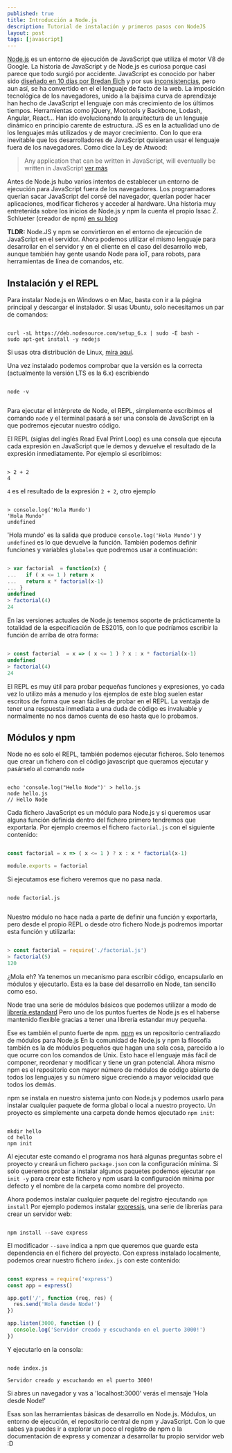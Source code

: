 ```yaml
---
published: true
title: Introducción a Node.js
description: Tutorial de instalación y primeros pasos con NodeJS
layout: post
tags: [javascript] 
---
```


[Node.js](https://nodejs.org/) es un entorno de ejecución de JavaScript que utiliza el motor V8 de Google. La historia de JavaScript y de Node.js es curiosa porque casi parece que todo surgió por accidente. JavaScript es conocido por haber sido [diseñado en 10 días por Bredan Eich](/public/javascript10days.pdf) y por sus [inconsistencias](https://www.destroyallsoftware.com/talks/wat), pero aun así, se ha convertido en el el lenguaje de facto de la web. La imposición tecnológica de los navegadores, unido a la bajísima curva de aprendizaje han hecho de JavaScript el lenguaje con más crecimiento de los últimos tiempos. Herramientas como jQuery, Mootools y Backbone, Lodash, Angular, React... Han ido evolucionando la arquitectura de un lenguaje dinámico en principio carente de estructura. JS es en la actualidad uno de los lenguajes más utilizados y de mayor crecimiento. Con lo que era inevitable que los desarrolladores de JavaScript quisieran usar el lenguaje fuera de los navegadores. Como dice la Ley de Atwood:

> Any application that can be written in JavaScript, will eventually be written in JavaScript [ver más](https://blog.codinghorror.com/the-principle-of-least-power/)

Antes de Node.js hubo varios intentos de establecer un entorno de ejecución para JavaScript fuera de los navegadores. Los programadores querían sacar JavaScript del corsé del navegador, querían poder hacer aplicaciones, modificar ficheros y acceder al hardware. Una historia muy entretenida sobre los inicios de Node.js y npm la cuenta el propio Issac Z. Schlueter (creador de npm) [en su blog](http://blog.izs.me/post/157295170418/my-first-npm-publish) 

**TLDR:** Node.JS y npm se convirtieron en el entorno de ejecución de JavaScript en el servidor. Ahora podemos utilizar el mismo lenguaje para desarrollar en el servidor y en el cliente en el caso del desarrollo web, aunque también hay gente usando Node para ioT, para robots, para herramientas de línea de comandos, etc.

## Instalación y el REPL

Para instalar Node.js en Windows o en Mac, basta con ir a la página principal y descargar el instalador. Si usas Ubuntu, solo necesitamos un par de comandos:

```shell

curl -sL https://deb.nodesource.com/setup_6.x | sudo -E bash -
sudo apt-get install -y nodejs

```

Si usas otra distribución de Linux, [mira aquí](https://nodejs.org/en/download/package-manager/#installing-node-js-via-package-manager).

Una vez instalado podemos comprobar que la versión es la correcta (actualmente la versión LTS es la 6.x) escribiendo 

```shell

node -v


```

Para ejecutar el intérprete de Node, el REPL, simplemente escribimos el comando `node` y el terminal pasará a ser una consola de JavaScript en la que podremos ejecutar nuestro código.

El REPL (siglas del inglés Read Eval Print Loop) es una consola que ejecuta cada expresión en JavaScript que le demos y devuelve el resultado de la expresión inmediatamente. Por ejemplo si escribimos:


```shell

> 2 + 2
4

```

`4` es el resultado de la expresión `2 + 2`, otro ejemplo

```shell

> console.log('Hola Mundo')
'Hola Mundo'
undefined

```

'Hola mundo' es la salida que produce `console.log('Hola Mundo')` y `undefined` es lo que devuelve la función. También podemos definir funciones y variables `globales` que podremos usar a continuación:

```javascript

> var factorial  = function(x) {
...   if ( x <= 1 ) return x
...   return x * factorial(x-1)
... } 
undefined
> factorial(4)
24

```

En las versiones actuales de Node.js tenemos soporte de prácticamente la totalidad de la especificación de ES2015, con lo que podríamos escribir la función de arriba de otra forma:

```javascript

> const factorial  = x => ( x <= 1 ) ? x : x * factorial(x-1) 
undefined
> factorial(4)
24

```


El REPL es muy útil para probar pequeñas funciones y expresiones, yo cada vez lo utilizo más a menudo y los ejemplos de este blog suelen estar escritos de forma que sean fáciles de probar en el REPL. La ventaja de tener una respuesta inmediata a una duda de código es invaluable y normalmente no nos damos cuenta de eso hasta que lo probamos.

## Módulos y npm

Node no es solo el REPL, también podemos ejecutar ficheros. Solo tenemos que crear un fichero con el código javascript que queramos ejecutar y pasárselo al comando `node`

```shell

echo 'console.log("Hello Node")' > hello.js
node hello.js
// Hello Node

```

Cada fichero JavaScript es un módulo para Node.js y si queremos usar alguna función definida dentro del fichero primero tendremos que exportarla. Por ejemplo creemos el fichero `factorial.js` con el siguiente contenido:

```javascript

const factorial = x => ( x <= 1 ) ? x : x * factorial(x-1)

module.exports = factorial


```

Si ejecutamos ese fichero veremos que no pasa nada. 

```shell

node factorial.js 


```

Nuestro módulo no hace nada a parte de definir una función y exportarla, pero desde el propio REPL o desde otro fichero Node.js podremos importar esta función y utilizarla:


```javascript

> const factorial = require('./factorial.js')
> factorial(5)
120

```

¿Mola eh? Ya tenemos un mecanismo para escribir código, encapsularlo en módulos y ejecutarlo. Esta es la base del desarrollo en Node, tan sencillo como eso. 

Node trae una serie de módulos básicos que podemos utilizar a modo de [librería estandard](https://nodejs.org/dist/latest-v6.x/docs/api/) Pero uno de los puntos fuertes de Node.js es el haberse mantenido flexible gracias a tener una librería estandar muy pequeña.

Ese es también el punto fuerte de npm. [npm](https://www.npmjs.com/) es un repositorio centraliazdo de módulos para Node.js En la comunidad de Node.js y npm la filosofía también es la de módulos pequeños que hagan una sola cosa, parecido a lo que ocurre con los comandos de Unix. Esto hace el lenguaje más fácil de componer, reordenar y modificar y tiene un gran potencial. Ahora mismo npm es el repositorio con mayor número de módulos de código abierto de todos los lenguajes y su número sigue creciendo a mayor velocidad que todos los demás.

npm se instala en nuestro sistema junto con Node.js y podemos usarlo para instalar cualquier paquete de forma global o local a nuestro proyecto. Un proyecto es simplemente una carpeta donde hemos ejecutado `npm init`:


```shell

mkdir hello
cd hello
npm init

``` 

Al ejecutar este comando el programa nos hará algunas preguntas sobre el proyecto y creará un fichero `package.json` con la configuración mínima. Si solo queremos probar a instalar algunos paquetes podemos ejecutar `npm init -y` para crear este fichero y npm usará la configuración mínima por defecto y el nombre de la carpeta como nombre del proyecto.

Ahora podemos instalar cualquier paquete del registro ejecutando `npm install` Por ejemplo podemos instalar [expressjs](http://expressjs.com), una serie de librerías para crear un servidor web:


```shell

npm install --save express

```

El modificador `--save` indica a npm que queremos que guarde esta dependencia en el fichero del proyecto. Con express instalado localmente, podemos crear nuestro fichero `index.js` con este contenido:

```javascript

const express = require('express')
const app = express()

app.get('/', function (req, res) {
  res.send('Hola desde Node!')
})

app.listen(3000, function () {
  console.log('Servidor creado y escuchando en el puerto 3000!')
})


```

Y ejecutarlo en la consola: 


```shell

node index.js

Servidor creado y escuchando en el puerto 3000!

```

Si abres un navegador y vas a 'localhost:3000' verás el mensaje 'Hola desde Node!'

Esas son las herramientas básicas de desarrollo en Node.js. Módulos, un entorno de ejecución, el repositorio central de npm y JavaScript. Con lo que sabes ya puedes ir a explorar un poco el registro de npm o la documentación de express y comenzar a desarrollar tu propio servidor web :D
